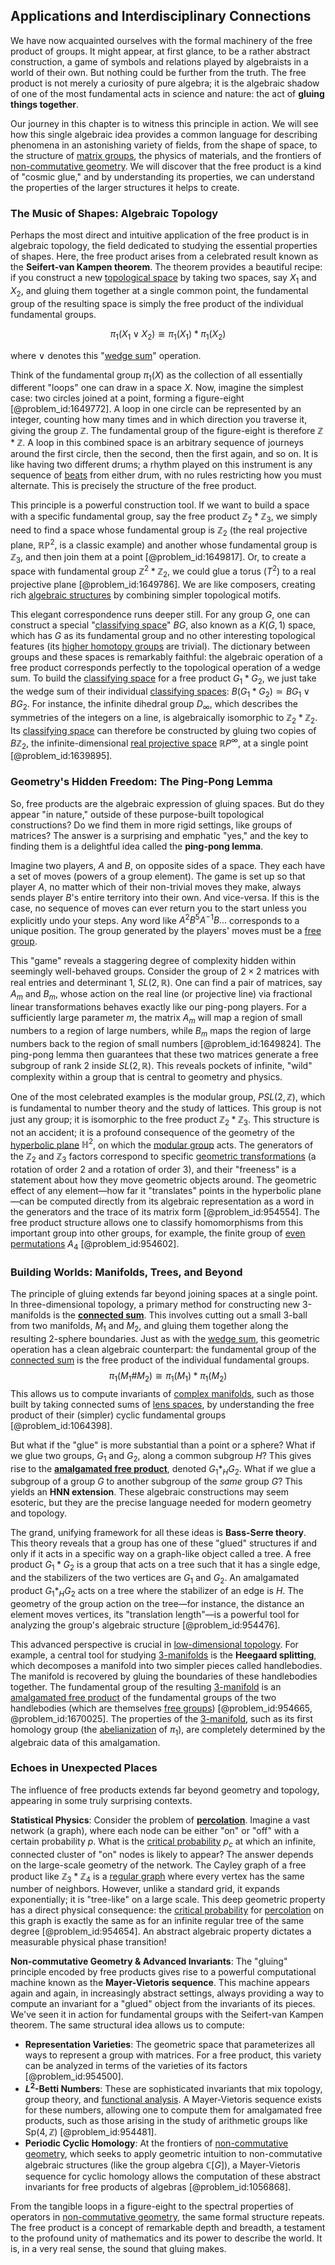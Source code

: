 ## Applications and Interdisciplinary Connections

We have now acquainted ourselves with the formal machinery of the free product of groups. It might appear, at first glance, to be a rather abstract construction, a game of symbols and relations played by algebraists in a world of their own. But nothing could be further from the truth. The free product is not merely a curiosity of pure algebra; it is the algebraic shadow of one of the most fundamental acts in science and nature: the act of **gluing things together**.

Our journey in this chapter is to witness this principle in action. We will see how this single algebraic idea provides a common language for describing phenomena in an astonishing variety of fields, from the shape of space, to the structure of [matrix groups](@article_id:136970), the physics of materials, and the frontiers of [non-commutative geometry](@article_id:159852). We will discover that the free product is a kind of "cosmic glue," and by understanding its properties, we can understand the properties of the larger structures it helps to create.

### The Music of Shapes: Algebraic Topology

Perhaps the most direct and intuitive application of the free product is in algebraic topology, the field dedicated to studying the essential properties of shapes. Here, the free product arises from a celebrated result known as the **Seifert-van Kampen theorem**. The theorem provides a beautiful recipe: if you construct a new [topological space](@article_id:148671) by taking two spaces, say $X_1$ and $X_2$, and gluing them together at a single common point, the fundamental group of the resulting space is simply the free product of the individual fundamental groups.

$$ \pi_1(X_1 \vee X_2) \cong \pi_1(X_1) * \pi_1(X_2) $$

where $\vee$ denotes this "[wedge sum](@article_id:270113)" operation.

Think of the fundamental group $\pi_1(X)$ as the collection of all essentially different "loops" one can draw in a space $X$. Now, imagine the simplest case: two circles joined at a point, forming a figure-eight [@problem_id:1649772]. A loop in one circle can be represented by an integer, counting how many times and in which direction you traverse it, giving the group $\mathbb{Z}$. The fundamental group of the figure-eight is therefore $\mathbb{Z} * \mathbb{Z}$. A loop in this combined space is an arbitrary sequence of journeys around the first circle, then the second, then the first again, and so on. It is like having two different drums; a rhythm played on this instrument is any sequence of [beats](@article_id:191434) from either drum, with no rules restricting how you must alternate. This is precisely the structure of the free product.

This principle is a powerful construction tool. If we want to build a space with a specific fundamental group, say the free product $\mathbb{Z}_2 * \mathbb{Z}_3$, we simply need to find a space whose fundamental group is $\mathbb{Z}_2$ (the real projective plane, $\mathbb{RP}^2$, is a classic example) and another whose fundamental group is $\mathbb{Z}_3$, and then join them at a point [@problem_id:1649817]. Or, to create a space with fundamental group $\mathbb{Z}^2 * \mathbb{Z}_2$, we could glue a torus ($T^2$) to a real projective plane [@problem_id:1649786]. We are like composers, creating rich [algebraic structures](@article_id:138965) by combining simpler topological motifs.

This elegant correspondence runs deeper still. For any group $G$, one can construct a special "[classifying space](@article_id:151127)" $BG$, also known as a $K(G,1)$ space, which has $G$ as its fundamental group and no other interesting topological features (its [higher homotopy groups](@article_id:159194) are trivial). The dictionary between groups and these spaces is remarkably faithful: the algebraic operation of a free product corresponds perfectly to the topological operation of a wedge sum. To build the [classifying space](@article_id:151127) for a free product $G_1 * G_2$, we just take the wedge sum of their individual [classifying spaces](@article_id:147928): $B(G_1 * G_2) \simeq BG_1 \vee BG_2$. For instance, the infinite dihedral group $D_\infty$, which describes the symmetries of the integers on a line, is algebraically isomorphic to $\mathbb{Z}_2 * \mathbb{Z}_2$. Its [classifying space](@article_id:151127) can therefore be constructed by gluing two copies of $B\mathbb{Z}_2$, the infinite-dimensional [real projective space](@article_id:148600) $\mathbb{R}P^\infty$, at a single point [@problem_id:1639895].

### Geometry's Hidden Freedom: The Ping-Pong Lemma

So, free products are the algebraic expression of gluing spaces. But do they appear "in nature," outside of these purpose-built topological constructions? Do we find them in more rigid settings, like groups of matrices? The answer is a surprising and emphatic "yes," and the key to finding them is a delightful idea called the **ping-pong lemma**.

Imagine two players, $A$ and $B$, on opposite sides of a space. They each have a set of moves (powers of a group element). The game is set up so that player $A$, no matter which of their non-trivial moves they make, always sends player $B$'s entire territory into their own. And vice-versa. If this is the case, no sequence of moves can ever return you to the start unless you explicitly undo your steps. Any word like $A^2 B^5 A^{-1} B \dots$ corresponds to a unique position. The group generated by the players' moves must be a [free group](@article_id:143173).

This "game" reveals a staggering degree of complexity hidden within seemingly well-behaved groups. Consider the group of $2 \times 2$ matrices with real entries and determinant 1, $SL(2, \mathbb{R})$. One can find a pair of matrices, say $A_m$ and $B_m$, whose action on the real line (or projective line) via fractional linear transformations behaves exactly like our ping-pong players. For a sufficiently large parameter $m$, the matrix $A_m$ will map a region of small numbers to a region of large numbers, while $B_m$ maps the region of large numbers back to the region of small numbers [@problem_id:1649824]. The ping-pong lemma then guarantees that these two matrices generate a free subgroup of rank 2 inside $SL(2, \mathbb{R})$. This reveals pockets of infinite, "wild" complexity within a group that is central to geometry and physics.

One of the most celebrated examples is the modular group, $PSL(2, \mathbb{Z})$, which is fundamental to number theory and the study of lattices. This group is not just any group; it is isomorphic to the free product $\mathbb{Z}_2 * \mathbb{Z}_3$. This structure is not an accident; it is a profound consequence of the geometry of the [hyperbolic plane](@article_id:261222) $\mathbb{H}^2$, on which the [modular group](@article_id:145958) acts. The generators of the $\mathbb{Z}_2$ and $\mathbb{Z}_3$ factors correspond to specific [geometric transformations](@article_id:150155) (a rotation of order 2 and a rotation of order 3), and their "freeness" is a statement about how they move geometric objects around. The geometric effect of any element—how far it "translates" points in the hyperbolic plane—can be computed directly from its algebraic representation as a word in the generators and the trace of its matrix form [@problem_id:954554]. The free product structure allows one to classify homomorphisms from this important group into other groups, for example, the finite group of [even permutations](@article_id:145975) $A_4$ [@problem_id:954602].

### Building Worlds: Manifolds, Trees, and Beyond

The principle of gluing extends far beyond joining spaces at a single point. In three-dimensional topology, a primary method for constructing new 3-manifolds is the **[connected sum](@article_id:263080)**. This involves cutting out a small 3-ball from two manifolds, $M_1$ and $M_2$, and gluing them together along the resulting 2-sphere boundaries. Just as with the [wedge sum](@article_id:270113), this geometric operation has a clean algebraic counterpart: the fundamental group of the [connected sum](@article_id:263080) is the free product of the individual fundamental groups.
$$ \pi_1(M_1 \# M_2) \cong \pi_1(M_1) * \pi_1(M_2) $$
This allows us to compute invariants of [complex manifolds](@article_id:158582), such as those built by taking connected sums of [lens spaces](@article_id:274211), by understanding the free product of their (simpler) cyclic fundamental groups [@problem_id:1064398].

But what if the "glue" is more substantial than a point or a sphere? What if we glue two groups, $G_1$ and $G_2$, along a common subgroup $H$? This gives rise to the **[amalgamated free product](@article_id:155204)**, denoted $G_1 *_H G_2$. What if we glue a subgroup of a group $G$ to another subgroup of the *same* group $G$? This yields an **HNN extension**. These algebraic constructions may seem esoteric, but they are the precise language needed for modern geometry and topology.

The grand, unifying framework for all these ideas is **Bass-Serre theory**. This theory reveals that a group has one of these "glued" structures if and only if it acts in a specific way on a graph-like object called a tree. A free product $G_1 * G_2$ is a group that acts on a tree such that it has a single edge, and the stabilizers of the two vertices are $G_1$ and $G_2$. An amalgamated product $G_1 *_H G_2$ acts on a tree where the stabilizer of an edge is $H$. The geometry of the group action on the tree—for instance, the distance an element moves vertices, its "translation length"—is a powerful tool for analyzing the group's algebraic structure [@problem_id:954476].

This advanced perspective is crucial in [low-dimensional topology](@article_id:145004). For example, a central tool for studying [3-manifolds](@article_id:198532) is the **Heegaard splitting**, which decomposes a manifold into two simpler pieces called handlebodies. The manifold is recovered by gluing the boundaries of these handlebodies together. The fundamental group of the resulting [3-manifold](@article_id:192990) is an [amalgamated free product](@article_id:155204) of the fundamental groups of the two handlebodies (which are themselves [free groups](@article_id:150755)) [@problem_id:954665, @problem_id:1670025]. The properties of the [3-manifold](@article_id:192990), such as its first homology group (the [abelianization](@article_id:140029) of $\pi_1$), are completely determined by the algebraic data of this amalgamation.

### Echoes in Unexpected Places

The influence of free products extends far beyond geometry and topology, appearing in some truly surprising contexts.

**Statistical Physics**: Consider the problem of **[percolation](@article_id:158292)**. Imagine a vast network (a graph), where each node can be either "on" or "off" with a certain probability $p$. What is the [critical probability](@article_id:181675) $p_c$ at which an infinite, connected cluster of "on" nodes is likely to appear? The answer depends on the large-scale geometry of the network. The Cayley graph of a free product like $\mathbb{Z}_3 * \mathbb{Z}_4$ is a [regular graph](@article_id:265383) where every vertex has the same number of neighbors. However, unlike a standard grid, it expands exponentially; it is "tree-like" on a large scale. This deep geometric property has a direct physical consequence: the [critical probability](@article_id:181675) for [percolation](@article_id:158292) on this graph is exactly the same as for an infinite regular tree of the same degree [@problem_id:954654]. An abstract algebraic property dictates a measurable physical phase transition!

**Non-commutative Geometry & Advanced Invariants**: The "gluing" principle encoded by free products gives rise to a powerful computational machine known as the **Mayer-Vietoris sequence**. This machine appears again and again, in increasingly abstract settings, always providing a way to compute an invariant for a "glued" object from the invariants of its pieces. We've seen it in action for fundamental groups with the Seifert-van Kampen theorem. The same structural idea allows us to compute:
-   **Representation Varieties**: The geometric space that parameterizes all ways to represent a group with matrices. For a free product, this variety can be analyzed in terms of the varieties of its factors [@problem_id:954500].
-   **$L^2$-Betti Numbers**: These are sophisticated invariants that mix topology, group theory, and [functional analysis](@article_id:145726). A Mayer-Vietoris sequence exists for these numbers, allowing one to compute them for amalgamated free products, such as those arising in the study of arithmetic groups like $\mathrm{Sp}(4, \mathbb{Z})$ [@problem_id:954481].
-   **Periodic Cyclic Homology**: At the frontiers of [non-commutative geometry](@article_id:159852), which seeks to apply geometric intuition to non-commutative algebraic structures (like the group algebra $\mathbb{C}[G]$), a Mayer-Vietoris sequence for cyclic homology allows the computation of these abstract invariants for free products of algebras [@problem_id:1056868].

From the tangible loops in a figure-eight to the spectral properties of operators in [non-commutative geometry](@article_id:159852), the same formal structure repeats. The free product is a concept of remarkable depth and breadth, a testament to the profound unity of mathematics and its power to describe the world. It is, in a very real sense, the sound that gluing makes.